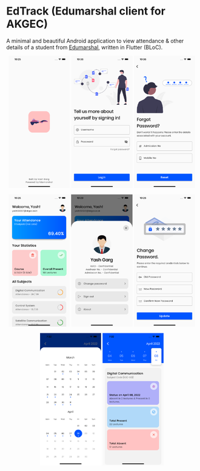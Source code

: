 # EdTrack (Edumarshal client for AKGEC)

A minimal and beautiful Android application to view attendance & other details of a student from [Edumarshal](https://akgecerp.edumarshal.com), written in Flutter (BLoC).

<p align="center">
  <img width="32%" src="https://github.com/Yash-Garg/EdTrack/raw/develop/images/splash.png?raw=true">
  <img width="32%" src="https://github.com/Yash-Garg/EdTrack/raw/develop/images/login.png?raw=true">
  <img width="32%" src="https://github.com/Yash-Garg/EdTrack/raw/develop/images/reset.png?raw=true">
</p>

<p align="center">
  <img width="32%" src="https://github.com/Yash-Garg/EdTrack/raw/develop/images/home.png?raw=true">
  <img width="32%" src="https://github.com/Yash-Garg/EdTrack/raw/develop/images/about.png?raw=true">
  <img width="32%" src="https://github.com/Yash-Garg/EdTrack/raw/develop/images/change.png?raw=true">
</p>

<p align="center">
  <img width="32%" src="https://github.com/Yash-Garg/EdTrack/raw/develop/images/calendar.png?raw=true">
  <img width="32%" src="https://github.com/Yash-Garg/EdTrack/raw/develop/images/subject.png?raw=true">
</p>
